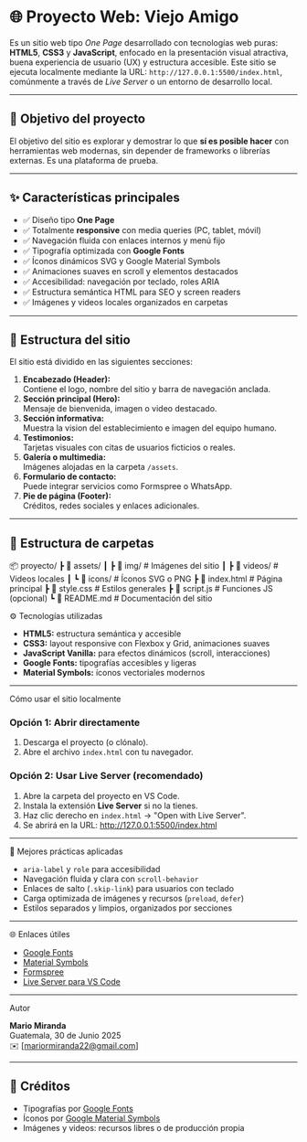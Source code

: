 # 🌐 Proyecto Web: Viejo Amigo

Es un sitio web tipo *One Page* desarrollado con tecnologías web puras: **HTML5**, **CSS3** y **JavaScript**, 
enfocado en la presentación visual atractiva, buena experiencia de usuario (UX) y estructura accesible. 
Este sitio se ejecuta localmente mediante la URL: `http://127.0.0.1:5500/index.html`, comúnmente a través de *Live Server* o un entorno de desarrollo local.

---

## 📌 Objetivo del proyecto

El objetivo del sitio es explorar y demostrar lo que **sí es posible hacer** con herramientas web modernas, 
sin depender de frameworks o librerías externas. 
Es una plataforma de prueba.

---

## ✨ Características principales

- ✅ Diseño tipo **One Page**
- ✅ Totalmente **responsive** con media queries (PC, tablet, móvil)
- ✅ Navegación fluida con enlaces internos y menú fijo
- ✅ Tipografía optimizada con **Google Fonts**
- ✅ Íconos dinámicos SVG y Google Material Symbols
- ✅ Animaciones suaves en scroll y elementos destacados
- ✅ Accesibilidad: navegación por teclado, roles ARIA
- ✅ Estructura semántica HTML para SEO y screen readers
- ✅ Imágenes y videos locales organizados en carpetas

---

## 🧱 Estructura del sitio

El sitio está dividido en las siguientes secciones:

1. **Encabezado (Header):**  
   Contiene el logo, nombre del sitio y barra de navegación anclada.
2. **Sección principal (Hero):**  
   Mensaje de bienvenida, imagen o video destacado.
3. **Sección informativa:**  
   Muestra la vision del establecimiento e imagen del equipo humano.
4. **Testimonios:**  
   Tarjetas visuales con citas de usuarios ficticios o reales.
5. **Galería o multimedia:**  
   Imágenes alojadas en la carpeta `/assets`.
6. **Formulario de contacto:**  
   Puede integrar servicios como Formspree o WhatsApp.
7. **Pie de página (Footer):**  
   Créditos, redes sociales y enlaces adicionales.

---

## 📁 Estructura de carpetas

📦 proyecto/
┣ 📁 assets/
┃ ┣ 📁 img/ # Imágenes del sitio
┃ ┣ 📁 videos/ # Videos locales
┃ ┗ 📁 icons/ # Íconos SVG o PNG
┣ 📄 index.html # Página principal
┣ 📄 style.css # Estilos generales
┣ 📄 script.js # Funciones JS (opcional)
┗ 📄 README.md # Documentación del sitio

⚙️ Tecnologías utilizadas

- **HTML5:** estructura semántica y accesible
- **CSS3:** layout responsive con Flexbox y Grid, animaciones suaves
- **JavaScript Vanilla:** para efectos dinámicos (scroll, interacciones)
- **Google Fonts:** tipografías accesibles y ligeras
- **Material Symbols:** íconos vectoriales modernos

------------------------------------------------------
Cómo usar el sitio localmente

### Opción 1: Abrir directamente
1. Descarga el proyecto (o clónalo).
2. Abre el archivo `index.html` con tu navegador.

### Opción 2: Usar Live Server (recomendado)
1. Abre la carpeta del proyecto en VS Code.
2. Instala la extensión **Live Server** si no la tienes.
3. Haz clic derecho en `index.html` → "Open with Live Server".
4. Se abrirá en la URL:
http://127.0.0.1:5500/index.html

----------------------------------------

🧠 Mejores prácticas aplicadas

- `aria-label` y `role` para accesibilidad
- Navegación fluida y clara con `scroll-behavior`
- Enlaces de salto (`.skip-link`) para usuarios con teclado
- Carga optimizada de imágenes y recursos (`preload`, `defer`)
- Estilos separados y limpios, organizados por secciones

------------------------------------------------

 🌐 Enlaces útiles

- [Google Fonts](https://fonts.google.com/)
- [Material Symbols](https://fonts.google.com/icons)
- [Formspree](https://formspree.io/)
- [Live Server para VS Code](https://marketplace.visualstudio.com/items?itemName=ritwickdey.LiveServer)


----------------------------------------------


Autor

**Mario Miranda**  
Guatemala, 30 de Junio 2025  
✉️ [mariormiranda22@gmail.com]  

---

## 🧾 Créditos

- Tipografías por [Google Fonts](https://fonts.google.com/)
- Íconos por [Google Material Symbols](https://fonts.google.com/icons)
- Imágenes y videos: recursos libres o de producción propia


